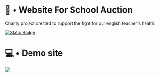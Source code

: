 # 🎤 • Website For School Auction

  Charity project created to support the fight for our english teacher's health.

<a href="https://zrzutka.pl/jcthev" target="_blank"><img alt="Static Badge" src="https://img.shields.io/badge/fundraising-30363D?style=for-the-badge&logo=GitHub-Sponsors&logoColor=#white"></a>
    
# 💻 • Demo site
<a href="https://the-scripts.github.io/Website-For-Auction/" target="_blank"><img src="https://img.shields.io/badge/-Show Demo Site-%230077B5?style=for-the-badge&logo=html5&logoColor=white"></a> 

#
